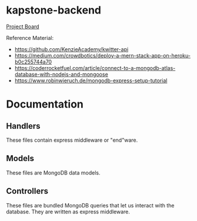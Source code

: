 # kapstone-backend
[Project Board](https://github.com/users/JoelRice/projects/1)

Reference Material:
* https://github.com/KenzieAcademy/kwitter-api
* https://medium.com/crowdbotics/deploy-a-mern-stack-app-on-heroku-b0c255744a70
* https://coderrocketfuel.com/article/connect-to-a-mongodb-atlas-database-with-nodejs-and-mongoose
* https://www.robinwieruch.de/mongodb-express-setup-tutorial

# Documentation

## Handlers
These files contain express middleware or "end"ware.

## Models
These files are MongoDB data models.

## Controllers
These files are bundled MongoDB queries that let us
interact with the database. They are written as
express middleware.